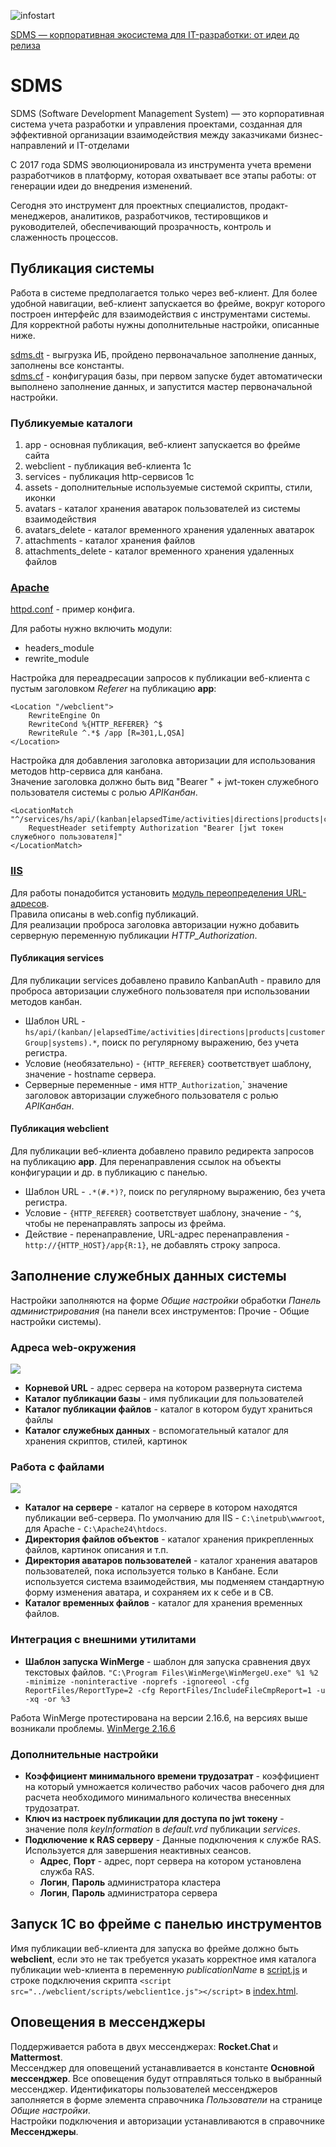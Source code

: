 ![infostart](https://infostart.ru/bitrix/templates/sandbox_empty/assets/tpl/abo/img/logo.svg)

[SDMS — корпоративная экосистема для IT-разработки: от идеи до релиза](https://infostart.ru/1c/articles/2437804/)

# SDMS

SDMS (Software Development Management System) — это корпоративная система учета разработки и управления проектами, созданная для эффективной организации взаимодействия между заказчиками бизнес-направлений и IT-отделами

С 2017 года SDMS эволюционировала из инструмента учета времени разработчиков в платформу, которая охватывает все этапы работы: от генерации идеи до внедрения изменений.

Сегодня это инструмент для проектных специалистов, продакт-менеджеров, аналитиков, разработчиков, тестировщиков и руководителей, обеспечивающий прозрачность, контроль и слаженность процессов.

## Публикация системы

Работа в системе предполагается только через веб-клиент. Для более удобной навигации, веб-клиент запускается во фрейме, вокруг которого построен интерфейс для взаимодействия с инструментами системы. Для корректной работы нужны дополнительные настройки, описанные ниже.

[sdms.dt](/sdms.dt) - выгрузка ИБ, пройдено первоначальное заполнение данных, заполнены все константы.  
[sdms.cf](/sdms.cf) - конфигурация базы, при первом запуске будет автоматически выполнено заполнение данных, и запустится мастер первоначальной настройки.  

### Публикуемые каталоги

1. app - основная публикация, веб-клиент запускается во фрейме сайта
2. webclient - публикация веб-клиента 1с
3. services - публикация http-сервисов 1с
4. assets - дополнительные используемые системой скрипты, стили, иконки
5. avatars - каталог хранения аватарок пользователей из системы взаимодействия
6. avatars_delete - каталог временного хранения удаленных аватарок
7. attachments - каталог хранения файлов
8. attachments_delete - каталог временного хранения удаленных файлов

### [Apache](/publications/apache/)

[httpd.conf](/publications/apache/httpd.conf) - пример конфига.

Для работы нужно включить модули:
- headers_module
- rewrite_module

Настройка для переадресации запросов к публикации веб-клиента с пустым заголовком *Referer* на публикацию **app**:

```
<Location "/webclient">
	RewriteEngine On
	RewriteCond %{HTTP_REFERER} ^$
	RewriteRule ^.*$ /app [R=301,L,QSA]
</Location>
```

Настройка для добавления заголовка авторизации для использования методов http-сервиса для канбана.  
Значение заголовка должно быть вид "Bearer " + jwt-токен служебного пользователя системы с ролью *APIКанбан*.

```
<LocationMatch "^/services/hs/api/(kanban|elapsedTime/activities|directions|products|customerGroup|systems).*">
	RequestHeader setifempty Authorization "Bearer [jwt токен служебного пользователя]"
</LocationMatch>
```

### [IIS](/publications/iis/)

Для работы понадобится установить [модуль переопределения URL-адресов](https://learn.microsoft.com/ru-ru/iis/extensions/url-rewrite-module/using-the-url-rewrite-module).  
Правила описаны в web.config публикаций.  
Для реализации проброса заголовка авторизации нужно добавить серверную переменную публикации *HTTP_Authorization*.  

#### Публикация services

Для публикации services добавлено правило KanbanAuth - правило для проброса авторизации служебного пользователя при использовании методов канбан.
- Шаблон URL - `hs/api/(kanban/|elapsedTime/activities|directions|products|customerGroup|systems).*`, поиск по регулярному выражению, без учета регистра.
- Условие (необязательно) - `{HTTP_REFERER}` соответствует шаблону, значение - hostname сервера.
- Серверные переменные - имя `HTTP_Authorization`,` значение заголовок авторизации служебного пользователя с ролью *APIКанбан*.

#### Публикация webclient

Для публикации веб-клиента добавлено правило редиректа запросов на публикацию **app**. Для перенаправления ссылок на объекты конфигурации и др. в публикацию с панелью.
- Шаблон URL - `.*(#.*)?`, поиск по регулярному выражению, без учета регистра.
- Условие - `{HTTP_REFERER}` соответствует шаблону, значение - `^$`, чтобы не перенаправлять запросы из фрейма.
- Действие - перенаправление, URL-адрес перенаправления - `http://{HTTP_HOST}/app{R:1}`, не добавлять строку запроса.

## Заполнение служебных данных системы

Настройки заполняются на форме *Общие настройки* обработки *Панель администрирования* (на панели всех инструментов: Прочие - Общие настройки системы). 

### Адреса web-окружения

![](/assets/images/env-settings.png)

* **Корневой URL** - адрес сервера на котором развернута система
* **Каталог публикации базы** - имя публикации для пользователей
* **Каталог публикации файлов** - каталог в котором будут храниться файлы
* **Каталог служебных данных** - вспомогательный каталог для хранения скриптов, стилей, картинок

### Работа с файлами

![](/assets/images/file-settings.jpg)

* **Каталог на сервере** - каталог на сервере в котором находятся публикации веб-сервера. По умолчанию для IIS - `C:\inetpub\wwwroot`, для Apache - `C:\Apache24\htdocs`.
* **Директория файлов объектов** - каталог хранения прикрепленных файлов, картинок описания и т.п.
* **Директория аватаров пользователей** - каталог хранения аватаров пользователей, пока используется только в Канбане. Если используется система взаимодействия, мы подменяем стандартную форму изменения аватара, и сохраняем их к себе и в СВ.
* **Каталог временных файлов** - каталог для хранения временных файлов.

### Интеграция с внешними утилитами

* **Шаблон запуска WinMerge** - шаблон для запуска сравнения двух текстовых файлов. `"C:\Program Files\WinMerge\WinMergeU.exe" %1 %2 -minimize -noninteractive -noprefs -ignoreeol -cfg ReportFiles/ReportType=2 -cfg ReportFiles/IncludeFileCmpReport=1 -u -xq -or %3`

Работа WinMerge протестирована на версии 2.16.6, на версиях выше возникали проблемы. [WinMerge 2.16.6](https://github.com/WinMerge/winmerge/releases/tag/2.16.6)

### Дополнительные настройки

* **Коэффициент минимального времени трудозатрат** - коэффициент на который умножается количество рабочих часов рабочего дня для расчета необходимого минимального количества внесенных трудозатрат.
* **Ключ из настроек публикации для доступа по jwt токену** - значение поля *keyInformation* в *default.vrd* публикации *services*.
* **Подключение к RAS серверу** - Данные подключения к службе RAS. Используется для завершения неактивных сеансов.
	* **Адрес**, **Порт** - адрес, порт сервера на котором установлена служба RAS.
	* **Логин**, **Пароль** администратора кластера
	* **Логин**, **Пароль** администратора сервера

## Запуск 1С во фрейме с панелью инструментов
 
Имя публикации веб-клиента для запуска во фрейме должно быть **webclient**, если это не так требуется указать корректное имя каталога публикации web-клиента в переменную *publicationName* в [script.js](/publications/iis/app/js/script.js) и строке подключения скрипта `<script src="../webclient/scripts/webclient1ce.js"></script>` в [index.html](/publications/iis/app/index.html).

## Оповещения в мессенджеры

Поддерживается работа в двух мессенджерах: **Rocket.Chat** и **Mattermost**.  
Мессенджер для оповещений устанавливается в константе **Основной мессенджер**. Все оповещения будут отправляться только в выбранный мессенджер. Идентификаторы пользователей мессенджеров заполняется в форме элемента справочника *Пользователи* на странице *Общие настройки*.  
Настройки подключения и авторизации устанавливаются в справочнике **Мессенджеры**.